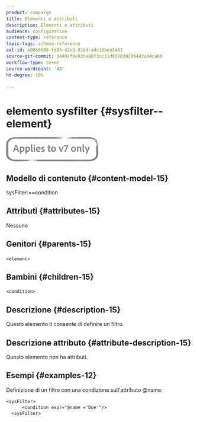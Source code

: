 ```yaml
---
product: campaign
title: Elementi e attributi
description: Elementi e attributi
audience: configuration
content-type: reference
topic-tags: schema-reference
exl-id: a0069688-fd05-42e9-91dd-adc10bea3461
source-git-commit: 34404fbe935e68f3cc11d937839209443ad4ca60
workflow-type: tm+mt
source-wordcount: '43'
ht-degree: 18%

---
```


# elemento sysfilter {#sysfilter--element}

![](../../../assets/v7-only.svg)

## Modello di contenuto {#content-model-15}

sysFilter:==condition

## Attributi {#attributes-15}

Nessuno

## Genitori {#parents-15}

`<element>`

## Bambini {#children-15}

`<condition>`

## Descrizione {#description-15}

Questo elemento ti consente di definire un filtro.

## Descrizione attributo {#attribute-description-15}

Questo elemento non ha attributi.

## Esempi {#examples-12}

Definizione di un filtro con una condizione sull&#39;attributo @name:

```
<sysFilter>
      <condition expr="@name ='Doe'"/>
  <sysFilter>
```
